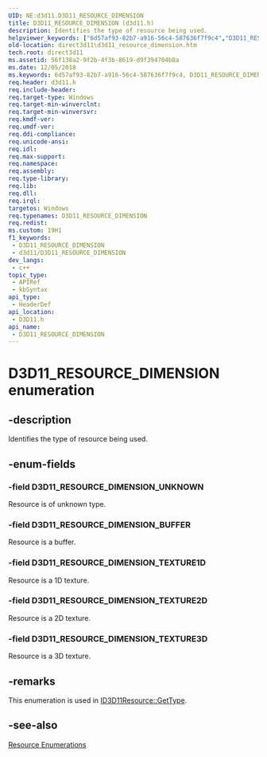```yaml
---
UID: NE:d3d11.D3D11_RESOURCE_DIMENSION
title: D3D11_RESOURCE_DIMENSION (d3d11.h)
description: Identifies the type of resource being used.
helpviewer_keywords: ["6d57af93-82b7-a916-56c4-587636f7f9c4","D3D11_RESOURCE_DIMENSION","D3D11_RESOURCE_DIMENSION enumeration [Direct3D 11]","D3D11_RESOURCE_DIMENSION_BUFFER","D3D11_RESOURCE_DIMENSION_TEXTURE1D","D3D11_RESOURCE_DIMENSION_TEXTURE2D","D3D11_RESOURCE_DIMENSION_TEXTURE3D","D3D11_RESOURCE_DIMENSION_UNKNOWN","d3d11/D3D11_RESOURCE_DIMENSION","d3d11/D3D11_RESOURCE_DIMENSION_BUFFER","d3d11/D3D11_RESOURCE_DIMENSION_TEXTURE1D","d3d11/D3D11_RESOURCE_DIMENSION_TEXTURE2D","d3d11/D3D11_RESOURCE_DIMENSION_TEXTURE3D","d3d11/D3D11_RESOURCE_DIMENSION_UNKNOWN","direct3d11.d3d11_resource_dimension"]
old-location: direct3d11\d3d11_resource_dimension.htm
tech.root: direct3d11
ms.assetid: 56f138a2-9f2b-4f3b-8619-d9f394704b8a
ms.date: 12/05/2018
ms.keywords: 6d57af93-82b7-a916-56c4-587636f7f9c4, D3D11_RESOURCE_DIMENSION, D3D11_RESOURCE_DIMENSION enumeration [Direct3D 11], D3D11_RESOURCE_DIMENSION_BUFFER, D3D11_RESOURCE_DIMENSION_TEXTURE1D, D3D11_RESOURCE_DIMENSION_TEXTURE2D, D3D11_RESOURCE_DIMENSION_TEXTURE3D, D3D11_RESOURCE_DIMENSION_UNKNOWN, d3d11/D3D11_RESOURCE_DIMENSION, d3d11/D3D11_RESOURCE_DIMENSION_BUFFER, d3d11/D3D11_RESOURCE_DIMENSION_TEXTURE1D, d3d11/D3D11_RESOURCE_DIMENSION_TEXTURE2D, d3d11/D3D11_RESOURCE_DIMENSION_TEXTURE3D, d3d11/D3D11_RESOURCE_DIMENSION_UNKNOWN, direct3d11.d3d11_resource_dimension
req.header: d3d11.h
req.include-header: 
req.target-type: Windows
req.target-min-winverclnt: 
req.target-min-winversvr: 
req.kmdf-ver: 
req.umdf-ver: 
req.ddi-compliance: 
req.unicode-ansi: 
req.idl: 
req.max-support: 
req.namespace: 
req.assembly: 
req.type-library: 
req.lib: 
req.dll: 
req.irql: 
targetos: Windows
req.typenames: D3D11_RESOURCE_DIMENSION
req.redist: 
ms.custom: 19H1
f1_keywords:
 - D3D11_RESOURCE_DIMENSION
 - d3d11/D3D11_RESOURCE_DIMENSION
dev_langs:
 - c++
topic_type:
 - APIRef
 - kbSyntax
api_type:
 - HeaderDef
api_location:
 - D3D11.h
api_name:
 - D3D11_RESOURCE_DIMENSION
---
```


# D3D11_RESOURCE_DIMENSION enumeration


## -description

Identifies the type of resource being used.

## -enum-fields

### -field D3D11_RESOURCE_DIMENSION_UNKNOWN

Resource is of unknown type.

### -field D3D11_RESOURCE_DIMENSION_BUFFER

Resource is a buffer.

### -field D3D11_RESOURCE_DIMENSION_TEXTURE1D

Resource is a 1D texture.

### -field D3D11_RESOURCE_DIMENSION_TEXTURE2D

Resource is a 2D texture.

### -field D3D11_RESOURCE_DIMENSION_TEXTURE3D

Resource is a 3D texture.

## -remarks

This enumeration is used in <a href="https://docs.microsoft.com/windows/desktop/api/d3d11/nf-d3d11-id3d11resource-gettype">ID3D11Resource::GetType</a>.

## -see-also

<a href="https://docs.microsoft.com/windows/desktop/direct3d11/d3d11-graphics-reference-resource-enums">Resource Enumerations</a>

